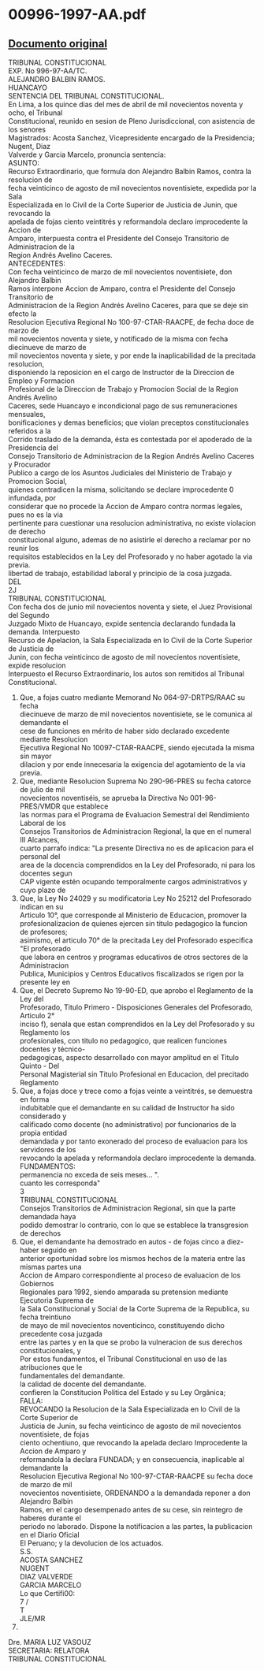 
00996-1997-AA.pdf
=================
  
[Documento original](https://tc.gob.pe/jurisprudencia/1998/00996-1997-AA.pdf)  
---  
TRIBUNAL CONSTITUCIONAL  
EXP. No 996-97-AA/TC.  
ALEJANDRO BALBIN RAMOS.  
HUANCAYO  
SENTENCIA DEL TRIBUNAL CONSTITUCIONAL.  
En Lima, a los quince dias del mes de abril de mil novecientos noventa y ocho, el Tribunal  
Constitucional, reunido en sesion de Pleno Jurisdiccional, con asistencia de los senores  
Magistrados: Acosta Sanchez, Vicepresidente encargado de la Presidencia; Nugent, Diaz  
Valverde y Garcia Marcelo, pronuncia sentencia:  
ASUNTO:  
Recurso Extraordinario, que formula don Alejandro Balbin Ramos, contra la resolucion de  
fecha veinticinco de agosto de mil novecientos noventisiete, expedida por la Sala  
Especializada en lo Civil de la Corte Superior de Justicia de Junin, que revocando la  
apelada de fojas ciento veintitrés y reformandola declaro improcedente la Accion de  
Amparo, interpuesta contra el Presidente del Consejo Transitorio de Administracion de la  
Region Andrés Avelino Caceres.  
ANTECEDENTES:  
Con fecha veinticinco de marzo de mil novecientos noventisiete, don Alejandro Balbin  
Ramos interpone Accion de Amparo, contra el Presidente del Consejo Transitorio de  
Administracion de la Region Andrés Avelino Caceres, para que se deje sin efecto la  
Resolucion Ejecutiva Regional No 100-97-CTAR-RAACPE, de fecha doce de marzo de  
mil novecientos noventa y siete, y notificado de la misma con fecha diecinueve de marzo de  
mil novecientos noventa y siete, y por ende la inaplicabilidad de la precitada resolucion,  
disponiendo la reposicion en el cargo de Instructor de la Direccion de Empleo y Formacion  
Profesional de la Direccion de Trabajo y Promocion Social de la Region Andrés Avelino  
Caceres, sede Huancayo e incondicional pago de sus remuneraciones mensuales,  
bonificaciones y demas beneficios; que violan preceptos constitucionales referidos a la  
Corrido traslado de la demanda, ésta es contestada por el apoderado de la Presidencia del  
Consejo Transitorio de Administracion de la Region Andrés Avelino Caceres y Procurador  
Publico a cargo de los Asuntos Judiciales del Ministerio de Trabajo y Promocion Social,  
quienes contradicen la misma, solicitando se declare improcedente 0 infundada, por  
considerar que no procede la Accion de Amparo contra normas legales, pues no es la via  
pertinente para cuestionar una resolucion administrativa, no existe violacion de derecho  
constitucional alguno, ademas de no asistirle el derecho a reclamar por no reunir los  
requisitos establecidos en la Ley del Profesorado y no haber agotado la via previa.  
libertad de trabajo, estabilidad laboral y principio de la cosa juzgada.  
DEL  
2J  
TRIBUNAL CONSTITUCIONAL  
Con fecha dos de junio mil novecientos noventa y siete, el Juez Provisional del Segundo  
Juzgado Mixto de Huancayo, expide sentencia declarando fundada la demanda. Interpuesto  
Recurso de Apelacion, la Sala Especializada en lo Civil de la Corte Superior de Justicia de  
Junin, con fecha veinticinco de agosto de mil novecientos noventisiete, expide resolucion  
Interpuesto el Recurso Extraordinario, los autos son remitidos al Tribunal Constitucional.  
1. Que, a fojas cuatro mediante Memorand No 064-97-DRTPS/RAAC su fecha  
diecinueve de marzo de mil novecientos noventisiete, se le comunica al demandante el  
cese de funciones en mérito de haber sido declarado excedente mediante Resolucion  
Ejecutiva Regional No 10097-CTAR-RAACPE, siendo ejecutada la misma sin mayor  
dilacion y por ende innecesaria la exigencia del agotamiento de la via previa.  
2. Que, mediante Resolucion Suprema No 290-96-PRES su fecha catorce de julio de mil  
novecientos noventiséis, se aprueba la Directiva No 001-96-PRES/VMDR que establece  
las normas para el Programa de Evaluacion Semestral del Rendimiento Laboral de los  
Consejos Transitorios de Administracion Regional, la que en el numeral III Alcances,  
cuarto parrafo indica: "La presente Directiva no es de aplicacion para el personal del  
area de la docencia comprendidos en la Ley del Profesorado, ni para los docentes segun  
CAP vigente estén ocupando temporalmente cargos administrativos y cuyo plazo de  
3. Que, la Ley No 24029 y su modificatoria Ley No 25212 del Profesorado indican en su  
Articulo 10°, que corresponde al Ministerio de Educacion, promover la  
profesionalizacion de quienes ejercen sin titulo pedagogico la funcion de profesores;  
asimismo, el articulo 70° de la precitada Ley del Profesorado especifica "El profesorado  
que labora en centros y programas educativos de otros sectores de la Administracion  
Publica, Municipios y Centros Educativos fiscalizados se rigen por la presente ley en  
4. Que, el Decreto Supremo No 19-90-ED, que aprobo el Reglamento de la Ley del  
Profesorado, Titulo Primero - Disposiciones Generales del Profesorado, Articulo 2°  
inciso f), senala que estan comprendidos en la Ley del Profesorado y su Reglamento los  
profesionales, con titulo no pedagogico, que realicen funciones docentes y técnico-  
pedagogicas, aspecto desarrollado con mayor amplitud en el Titulo Quinto - Del  
Personal Magisterial sin Titulo Profesional en Educacion, del precitado Reglamento  
5. Que, a fojas doce y trece como a fojas veinte a veintitrés, se demuestra en forma  
indubitable que el demandante en su calidad de Instructor ha sido considerado y  
calificado como docente (no administrativo) por funcionarios de la propia entidad  
demandada y por tanto exonerado del proceso de evaluacion para los servidores de los  
revocando la apelada y reformandola declaro improcedente la demanda.  
FUNDAMENTOS:  
permanencia no exceda de seis meses... ".  
cuanto les corresponda"  
3  
TRIBUNAL CONSTITUCIONAL  
Consejos Transitorios de Administracion Regional, sin que la parte demandada haya  
podido demostrar lo contrario, con lo que se establece la transgresion de derechos  
6. Que, el demandante ha demostrado en autos - de fojas cinco a diez- haber seguido en  
anterior oportunidad sobre los mismos hechos de la materia entre las mismas partes una  
Accion de Amparo correspondiente al proceso de evaluacion de los Gobiernos  
Regionales para 1992, siendo amparada su pretension mediante Ejecutoria Suprema de  
la Sala Constitucional y Social de la Corte Suprema de la Republica, su fecha treintiuno  
de mayo de mil novecientos noventicinco, constituyendo dicho precedente cosa juzgada  
entre las partes y en la que se probo la vulneracion de sus derechos constitucionales, y  
Por estos fundamentos, el Tribunal Constitucional en uso de las atribuciones que le  
fundamentales del demandante.  
la calidad de docente del demandante.  
confieren la Constitucion Politica del Estado y su Ley Orgânica;  
FALLA:  
REVOCANDO la Resolucion de la Sala Especializada en lo Civil de la Corte Superior de  
Justicia de Junin, su fecha veinticinco de agosto de mil novecientos noventisiete, de fojas  
ciento ochentiuno, que revocando la apelada declaro Improcedente la Accion de Amparo y  
reformandola la declara FUNDADA; y en consecuencia, inaplicable al demandante la  
Resolucion Ejecutiva Regional No 100-97-CTAR-RAACPE su fecha doce de marzo de mil  
novecientos noventisiete, ORDENANDO a la demandada reponer a don Alejandro Balbin  
Ramos, en el cargo desempenado antes de su cese, sin reintegro de haberes durante el  
periodo no laborado. Dispone la notificacion a las partes, la publicacion en el Diario Oficial  
El Peruano; y la devolucion de los actuados.  
S.S.  
ACOSTA SANCHEZ  
NUGENT  
DIAZ VALVERDE  
GARCIA MARCELO  
Lo que Certifi00:  
7 /  
T  
JLE/MR  
1.  
Dre. MARIA LUZ VASOUZ  
SECRETARIA: RELATORA  
TRIBUNAL CONSTITUCIONAL